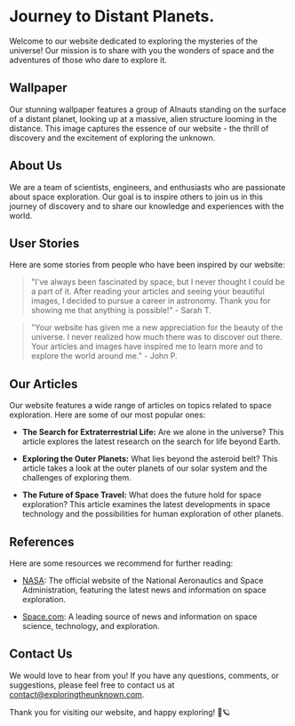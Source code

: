 <!--
Write me content for website with wallpaper which alt text is:

"A group of AInauts standing on the surface of a distant planet, looking up at a massive, alien structure looming in the distance."

The name/title of the page should not be 1:1 copy of the alt text but rather a real content of the website which is using this wallpaper.

- Use markdown format 
- Start with the heading
- The content should look like a real website 
- Include real sections like references, contact, user stories, etc. use things relevant to the page purpose.
- Feel free to use structure like headings, bullets, numbering, blockquotes, paragraphs, horizontal lines, etc.
- You can use formatting like bold or _italic_
- You can include UTF-8 emojis
- Links should be only #hash anchors (and you can refer to the document itself)
- Do not include images
-->

<!--font:Poppins-->

# Journey to Distant Planets.

Welcome to our website dedicated to exploring the mysteries of the universe! Our mission is to share with you the wonders of space and the adventures of those who dare to explore it. 

## Wallpaper

Our stunning wallpaper features a group of AInauts standing on the surface of a distant planet, looking up at a massive, alien structure looming in the distance. This image captures the essence of our website - the thrill of discovery and the excitement of exploring the unknown.

## About Us

We are a team of scientists, engineers, and enthusiasts who are passionate about space exploration. Our goal is to inspire others to join us in this journey of discovery and to share our knowledge and experiences with the world.

## User Stories

Here are some stories from people who have been inspired by our website:

> "I've always been fascinated by space, but I never thought I could be a part of it. After reading your articles and seeing your beautiful images, I decided to pursue a career in astronomy. Thank you for showing me that anything is possible!" - Sarah T.

> "Your website has given me a new appreciation for the beauty of the universe. I never realized how much there was to discover out there. Your articles and images have inspired me to learn more and to explore the world around me." - John P.

## Our Articles

Our website features a wide range of articles on topics related to space exploration. Here are some of our most popular ones:

- **The Search for Extraterrestrial Life:** Are we alone in the universe? This article explores the latest research on the search for life beyond Earth.

- **Exploring the Outer Planets:** What lies beyond the asteroid belt? This article takes a look at the outer planets of our solar system and the challenges of exploring them.

- **The Future of Space Travel:** What does the future hold for space exploration? This article examines the latest developments in space technology and the possibilities for human exploration of other planets.

## References

Here are some resources we recommend for further reading:

- [NASA](#): The official website of the National Aeronautics and Space Administration, featuring the latest news and information on space exploration.

- [Space.com](#): A leading source of news and information on space science, technology, and exploration.

## Contact Us

We would love to hear from you! If you have any questions, comments, or suggestions, please feel free to contact us at [contact@exploringtheunknown.com](mailto:contact@exploringtheunknown.com).

Thank you for visiting our website, and happy exploring! 🚀🪐
